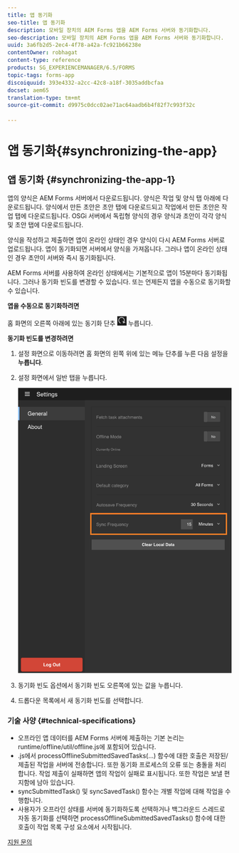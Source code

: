 ```yaml
---
title: 앱 동기화
seo-title: 앱 동기화
description: 모바일 장치의 AEM Forms 앱을 AEM Forms 서버와 동기화합니다.
seo-description: 모바일 장치의 AEM Forms 앱을 AEM Forms 서버와 동기화합니다.
uuid: 3a6fb2d5-2ec4-4f78-a42a-fc921b66238e
contentOwner: robhagat
content-type: reference
products: SG_EXPERIENCEMANAGER/6.5/FORMS
topic-tags: forms-app
discoiquuid: 393e4332-a2cc-42c8-a18f-3035addbcfaa
docset: aem65
translation-type: tm+mt
source-git-commit: d9975c0dcc02ae71ac64aadb6b4f82f7c993f32c

---
```



# 앱 동기화{#synchronizing-the-app}

## 앱 동기화 {#synchronizing-the-app-1}

앱의 양식은 AEM Forms 서버에서 다운로드됩니다. 양식은 작업 및 양식 탭 아래에 다운로드됩니다. 양식에서 만든 초안은 초안 탭에 다운로드되고 작업에서 만든 초안은 작업 탭에 다운로드됩니다. OSGi 서버에서 독립형 양식의 경우 양식과 초안이 각각 양식 및 초안 탭에 다운로드됩니다.

양식을 작성하고 제출하면 앱이 온라인 상태인 경우 양식이 다시 AEM Forms 서버로 업로드됩니다. 앱이 동기화되면 서버에서 양식을 가져옵니다. 그러나 앱이 온라인 상태인 경우 초안이 서버와 즉시 동기화됩니다.

AEM Forms 서버를 사용하여 온라인 상태에서는 기본적으로 앱이 15분마다 동기화됩니다. 그러나 동기화 빈도를 변경할 수 있습니다. 또는 언제든지 앱을 수동으로 동기화할 수 있습니다.

**앱을 수동으로 동기화하려면**

홈 화면의 오른쪽 아래에 있는 동기화 단추 ![동기화 앱을](assets/sync-app.png) 누릅니다.

**동기화 빈도를 변경하려면**

1. 설정 화면으로 이동하려면 홈 화면의 왼쪽 위에 있는 메뉴 단추를 누른 다음 설정을 **누릅니다**.
1. 설정 화면에서 일반 탭을 누릅니다.

   ![일반 설정 창에서 빈도 설정 동기화](assets/gen-settings-2.png)

1. 동기화 빈도 옵션에서 동기화 빈도 오른쪽에 있는 값을 누릅니다.
1. 드롭다운 목록에서 새 동기화 빈도를 선택합니다.

### 기술 사양 {#technical-specifications}

* 오프라인 앱 데이터를 AEM Forms 서버에 제출하는 기본 논리는 runtime/offline/util/offline.js에 포함되어 있습니다.
* .js에서 processOfflineSubmittedSavedTasks(...) 함수에 대한 호출은 저장된/제출된 작업을 서버에 전송합니다. 또한 동기화 프로세스의 오류 또는 충돌을 처리합니다. 작업 제출이 실패하면 앱의 작업이 실패로 표시됩니다. 또한 작업은 보낼 편지함에 남아 있습니다.
* syncSubmittedTask() 및 syncSavedTask() 함수는 개별 작업에 대해 작업을 수행합니다.
* 사용자가 오프라인 상태를 서버에 동기화하도록 선택하거나 백그라운드 스레드로 자동 동기화를 선택하면 processOfflineSubmittedSavedTasks() 함수에 대한 호출이 작업 목록 구성 요소에서 시작됩니다.

[지원 문의](https://www.adobe.com/account/sign-in.supportportal.html)
